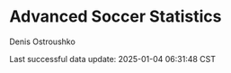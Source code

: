 # Advanced Soccer Statistics
Denis Ostroushko

<!-- gfm -->

Last successful data update: 2025-01-04 06:31:48 CST
